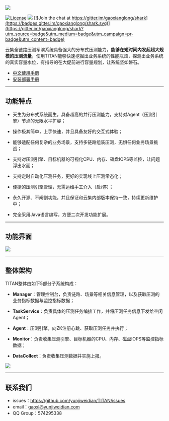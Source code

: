 ![](http://dl.iteye.com/upload/picture/pic/137631/7a0f9e40-51e7-36c8-80a5-f947acf80aae.png)

[![License](https://img.shields.io/badge/%20license-GNU%20General%20Public%20License%20v3.0-blue.svg)](http://www.gnu.org/licenses/gpl-3.0.en.html) ![](https://img.shields.io/badge/%20build-passing-brightgreen.svg) [![Join the chat at https://gitter.im/gaoxianglong/shark](https://badges.gitter.im/gaoxianglong/shark.svg)](https://gitter.im/gaoxianglong/shark?utm_source=badge&utm_medium=badge&utm_campaign=pr-badge&utm_content=badge)

云集全链路压测军演系统具备强大的分布式压测能力，**能够在短时间内发起超大规模的压测流量**，使用TITAN能够快速挖掘出业务系统的性能瓶颈，探测出业务系统的真实容量水位，有指导的在大促前进行容量规划，让系统坚如磐石。

- [中文使用手册](https://)<br>
- [安装部署手册](https://)<br>

----------

## 功能特点

- 天生为分布式系统而生，具备超高的并行压测能力，支持对Agent（压测引擎）节点的无限水平扩容；

- 操作极其简单，上手快速，并且具备友好的交互式体验；

- 能够适配任何复杂的业务场景，支持多链路组装压测，无惧任何业务场景挑战；

- 支持对压测引擎、目标机器的可视化CPU、内存、磁盘IOPS等监控，让问题浮出水面；

- 支持定时自动化压测任务，更好的实现线上压测常态化；

- 便捷的压测引擎管理，无需运维手工介入（启/停）；

- 永久开源、不阉割功能，并且保证和云集内部版本保持一致，持续更新维护中；

- 完全采用Java语言编写，方便二次开发功能扩展。

----------

## 功能界面
![](http://dl.iteye.com/upload/picture/pic/137641/754bed99-683b-3978-b614-1be71443441c.png)

----------

## 整体架构
TITAN整体由如下5部分子系统构成：
- **Manager**：管理控制台，负责链路、场景等相关信息管理，以及获取压测的业务指标数据与监控指标数据；

- **TaskService**：负责具体的压测任务编排工作，并将压测任务信息下发给空闲Agent；

- **Agent**：压测引擎，向ZK注册心跳、获取压测任务并执行；

- **Monitor**：负责收集压测引擎、目标机器的CPU、内存、磁盘IOPS等监控指标数据；

- **DataCollect**：负责收集压测数据并实施上报。

![](http://dl.iteye.com/upload/picture/pic/137639/7880c09c-3490-3358-a4e4-dab919854624.jpg)

----------
 
 ## 联系我们
 
- issues：https://github.com/yunjiweidian/TITAN/issues
- email：gaoxl@yunjiweidian.com
- QQ Group：574295338
